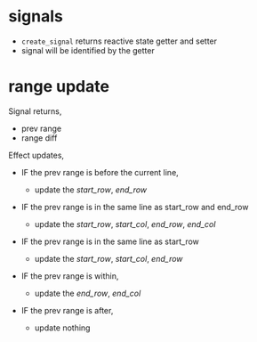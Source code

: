 # signals

* `create_signal` returns reactive state getter and setter
* signal will be identified by the getter


# range update

Signal returns,

* prev range
* range diff

Effect updates,

* IF the prev range is before the current line,
    * update the *start_row*, *end_row*
* IF the prev range is in the same line as start_row and end_row
    * update the *start_row*, *start_col*, *end_row*, *end_col*
* IF the prev range is in the same line as start_row
    * update the *start_row*, *start_col*, *end_row*

* IF the prev range is within,
    * update the *end_row*, *end_col*
* IF the prev range is after,
    * update nothing
